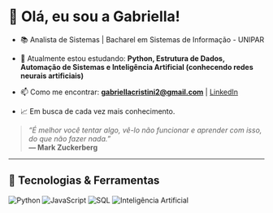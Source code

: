 # 👋 Olá, eu sou a Gabriella!
- 📚 Analista de Sistemas | Bacharel em Sistemas de Informação - UNIPAR

- 🌱 Atualmente estou estudando: **Python, Estrutura de Dados, Automação de Sistemas e Inteligência Artificial (conhecendo redes neurais artificiais)**
- 📫 Como me encontrar: **gabriellacristini2@gmail.com** | [LinkedIn](https://www.linkedin.com/in/gabriella-cristini-galvão-b84412249)

- 📈 Em busca de cada vez mais conhecimento.
  
> _“É melhor você tentar algo, vê-lo não funcionar e aprender com isso,  
> do que não fazer nada.”_  
> **— Mark Zuckerberg**

---

## 🚀 Tecnologias & Ferramentas
![Python](https://img.shields.io/badge/Python-3776AB?style=for-the-badge&logo=python&logoColor=white)
![JavaScript](https://img.shields.io/badge/JavaScript-F7DF1E?style=for-the-badge&logo=javascript&logoColor=black)
![SQL](https://img.shields.io/badge/SQL-003B57?style=for-the-badge&logo=postgresql&logoColor=white)
![Inteligência Artificial](https://img.shields.io/badge/IA-000000?style=for-the-badge&logo=openai&logoColor=white)

<!---
CristiniGalvao/CristiniGalvao is a ✨ special ✨ repository because its `README.md` (this file) appears on your GitHub profile.
You can click the Preview link to take a look at your changes.
--->
